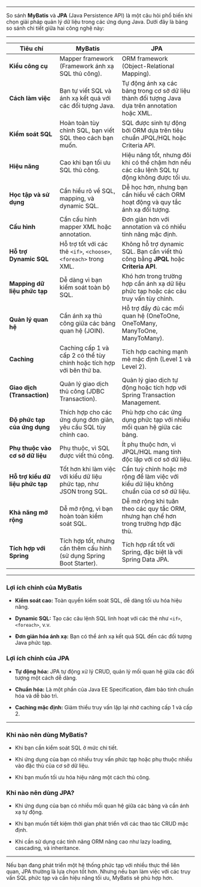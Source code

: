 
---
So sánh **MyBatis** và **JPA** (Java Persistence API) là một câu hỏi phổ biến khi chọn giải pháp quản lý dữ liệu trong các ứng dụng Java. Dưới đây là bảng so sánh chi tiết giữa hai công nghệ này:

---

|**Tiêu chí**|**MyBatis**|**JPA**|
|---|---|---|
|**Kiểu công cụ**|Mapper framework (Framework ánh xạ SQL thủ công).|ORM framework (Object-Relational Mapping).|
|**Cách làm việc**|Bạn tự viết SQL và ánh xạ kết quả với các đối tượng Java.|Tự động ánh xạ các bảng trong cơ sở dữ liệu thành đối tượng Java dựa trên annotation hoặc XML.|
|**Kiểm soát SQL**|Hoàn toàn tùy chỉnh SQL, bạn viết SQL theo cách bạn muốn.|SQL được sinh tự động bởi ORM dựa trên tiêu chuẩn JPQL/HQL hoặc Criteria API.|
|**Hiệu năng**|Cao khi bạn tối ưu SQL thủ công.|Hiệu năng tốt, nhưng đôi khi có thể chậm hơn nếu các câu lệnh SQL tự động không được tối ưu.|
|**Học tập và sử dụng**|Cần hiểu rõ về SQL, mapping, và dynamic SQL.|Dễ học hơn, nhưng bạn cần hiểu về cách ORM hoạt động và quy tắc ánh xạ đối tượng.|
|**Cấu hình**|Cần cấu hình mapper XML hoặc annotation.|Đơn giản hơn với annotation và có nhiều tính năng mặc định.|
|**Hỗ trợ Dynamic SQL**|Hỗ trợ tốt với các thẻ `<if>`, `<choose>`, `<foreach>` trong XML.|Không hỗ trợ dynamic SQL. Bạn cần viết thủ công bằng **JPQL** hoặc **Criteria API**.|
|**Mapping dữ liệu phức tạp**|Dễ dàng vì bạn kiểm soát toàn bộ SQL.|Khó hơn trong trường hợp cần ánh xạ dữ liệu phức tạp hoặc các câu truy vấn tùy chỉnh.|
|**Quản lý quan hệ**|Cần ánh xạ thủ công giữa các bảng quan hệ (JOIN).|Hỗ trợ đầy đủ các mối quan hệ (OneToOne, OneToMany, ManyToOne, ManyToMany).|
|**Caching**|Caching cấp 1 và cấp 2 có thể tùy chỉnh hoặc tích hợp với bên thứ ba.|Tích hợp caching mạnh mẽ mặc định (Level 1 và Level 2).|
|**Giao dịch (Transaction)**|Quản lý giao dịch thủ công (JDBC Transaction).|Quản lý giao dịch tự động hoặc tích hợp với Spring Transaction Management.|
|**Độ phức tạp của ứng dụng**|Thích hợp cho các ứng dụng đơn giản, yêu cầu SQL tùy chỉnh cao.|Phù hợp cho các ứng dụng phức tạp với nhiều mối quan hệ giữa các bảng.|
|**Phụ thuộc vào cơ sở dữ liệu**|Phụ thuộc, vì SQL được viết thủ công.|Ít phụ thuộc hơn, vì JPQL/HQL mang tính độc lập với cơ sở dữ liệu.|
|**Hỗ trợ kiểu dữ liệu phức tạp**|Tốt hơn khi làm việc với kiểu dữ liệu phức tạp, như JSON trong SQL.|Cần tuỳ chỉnh hoặc mở rộng để làm việc với kiểu dữ liệu không chuẩn của cơ sở dữ liệu.|
|**Khả năng mở rộng**|Dễ mở rộng, vì bạn hoàn toàn kiểm soát SQL.|Dễ mở rộng khi tuân theo các quy tắc ORM, nhưng hạn chế hơn trong trường hợp đặc thù.|
|**Tích hợp với Spring**|Tích hợp tốt, nhưng cần thêm cấu hình (sử dụng Spring Boot Starter).|Tích hợp rất tốt với Spring, đặc biệt là với Spring Data JPA.|

---

### **Lợi ích chính của MyBatis**

- **Kiểm soát cao:** Toàn quyền kiểm soát SQL, dễ dàng tối ưu hóa hiệu năng.
    
- **Dynamic SQL:** Tạo các câu lệnh SQL linh hoạt với các thẻ như `<if>`, `<foreach>`, v.v.
    
- **Đơn giản hóa ánh xạ:** Bạn có thể ánh xạ kết quả SQL đến các đối tượng Java phức tạp.
    

### **Lợi ích chính của JPA**

- **Tự động hóa:** JPA tự động xử lý CRUD, quản lý mối quan hệ giữa các đối tượng một cách dễ dàng.
    
- **Chuẩn hóa:** Là một phần của Java EE Specification, đảm bảo tính chuẩn hóa và dễ bảo trì.
    
- **Caching mặc định:** Giảm thiểu truy vấn lặp lại nhờ caching cấp 1 và cấp 2.
    

---

### **Khi nào nên dùng MyBatis?**

- Khi bạn cần kiểm soát SQL ở mức chi tiết.
    
- Khi ứng dụng của bạn có nhiều truy vấn phức tạp hoặc phụ thuộc nhiều vào đặc thù của cơ sở dữ liệu.
    
- Khi bạn muốn tối ưu hóa hiệu năng một cách thủ công.
    

### **Khi nào nên dùng JPA?**

- Khi ứng dụng của bạn có nhiều mối quan hệ giữa các bảng và cần ánh xạ tự động.
    
- Khi bạn muốn tiết kiệm thời gian phát triển với các thao tác CRUD mặc định.
    
- Khi cần sử dụng các tính năng ORM nâng cao như lazy loading, cascading, và inheritance.
    

---

Nếu bạn đang phát triển một hệ thống phức tạp với nhiều thực thể liên quan, JPA thường là lựa chọn tốt hơn. Nhưng nếu bạn làm việc với các truy vấn SQL phức tạp và cần hiệu năng tối ưu, MyBatis sẽ phù hợp hơn.